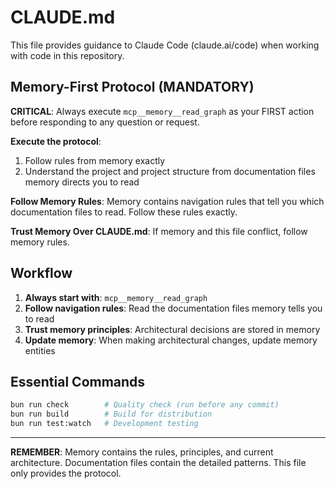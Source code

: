 # CLAUDE.md

This file provides guidance to Claude Code (claude.ai/code) when working with code in this repository.

## Memory-First Protocol (MANDATORY)

**CRITICAL**: Always execute `mcp__memory__read_graph` as your FIRST action before responding to any question or request.

**Execute the protocol**:
1. Follow rules from memory exactly
2. Understand the project and project structure from documentation files memory directs you to read

**Follow Memory Rules**: Memory contains navigation rules that tell you which documentation files to read. Follow these rules exactly.

**Trust Memory Over CLAUDE.md**: If memory and this file conflict, follow memory rules.

## Workflow

1. **Always start with**: `mcp__memory__read_graph`
2. **Follow navigation rules**: Read the documentation files memory tells you to read
3. **Trust memory principles**: Architectural decisions are stored in memory
4. **Update memory**: When making architectural changes, update memory entities

## Essential Commands

```bash
bun run check        # Quality check (run before any commit)
bun run build        # Build for distribution  
bun run test:watch   # Development testing
```

---

**REMEMBER**: Memory contains the rules, principles, and current architecture. Documentation files contain the detailed patterns. This file only provides the protocol.